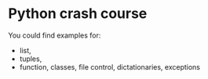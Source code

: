 # Python crash course

You could find examples for:
 * list,
 * tuples,
 * function,
 classes,
 file control,
 dictationaries,
 exceptions
